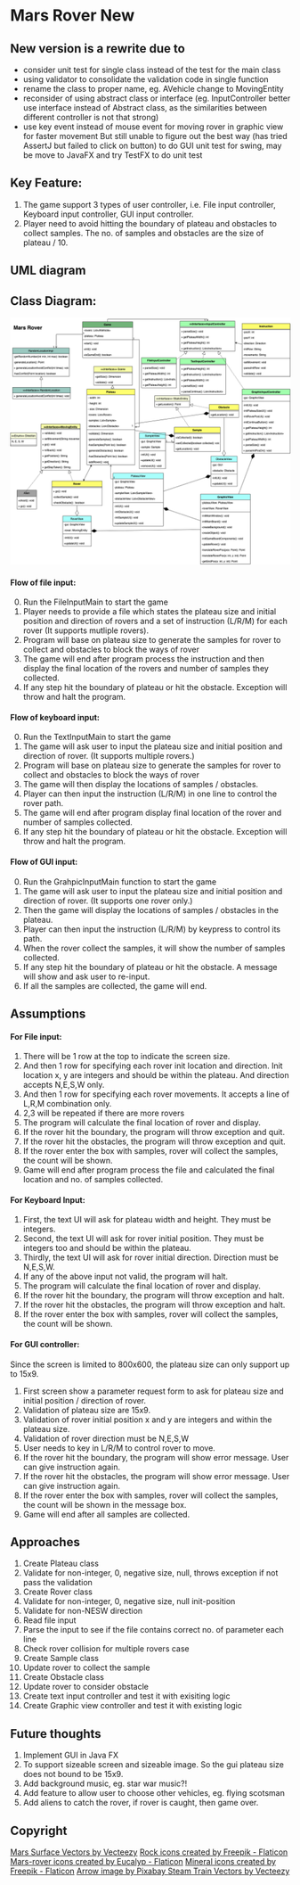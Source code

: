 # Mars Rover New
## New version is a rewrite due to
* consider unit test for single class instead of the test for the main class
* using validator to consolidate the validation code in single function
* rename the class to proper name, eg. AVehicle change to MovingEntity
* reconsider of using abstract class or interface (eg. InputController better use interface instead of Abstract class, as the similarities between different controller is not that strong)
* use key event instead of mouse event for moving rover in graphic view for faster movement
But still unable to figure out the best way (has tried AssertJ but failed to click on button) to do GUI unit test for swing, may be move to JavaFX and try TestFX to do unit test

## Key Feature:
1. The game support 3 types of user controller, i.e.
   File input controller, Keyboard input controller, GUI input controller.
2. Player need to avoid hitting the boundary of plateau and obstacles to collect samples. The no. of samples and obstacles are the size of plateau / 10.

## UML diagram
## Class Diagram:
![class diagram](mars-rover-new.drawio.png)

#### Flow of file input:
0. Run the FileInputMain to start the game
1. Player needs to provide a file which states the plateau size and initial position and direction of rovers and a set of instruction (L/R/M) for each rover (It supports mutliple rovers).
2. Program will base on plateau size to generate the samples for rover to collect and obstacles to block the ways of rover
3. The game will end after program process the instruction and then display the final location of the rovers and number of samples they collected.
4. If any step hit the boundary of plateau or hit the obstacle. Exception will throw and halt the program.

#### Flow of keyboard input:
0. Run the TextInputMain to start the game
1. The game will ask user to input the plateau size and initial position and direction of rover. (It supports multiple rovers.)
2. Program will base on plateau size to generate the samples for rover to collect and obstacles to block the ways of rover
3. The game will then display the locations of samples / obstacles.
4. Player can then input the instruction (L/R/M) in one line to control the rover path.
5. The game will end after program display final location of the rover and number of samples collected.
6. If any step hit the boundary of plateau or hit the obstacle. Exception will throw and halt the program.

#### Flow of GUI input:
0. Run the GrahpicInputMain function to start the game
1. The game will ask user to input the plateau size and initial position and direction of rover. (It supports one rover only.)
2. Then the game will display the locations of samples / obstacles in the plateau.
3. Player can then input the instruction (L/R/M) by keypress to control its path.
4. When the rover collect the samples, it will show the number of samples collected.
5. If any step hit the boundary of plateau or hit the obstacle. A message will show and ask user to re-input.
6. If all the samples are collected, the game will end.

## Assumptions
#### For File input:
1. There will be 1 row at the top to indicate the screen size.
2. And then 1 row for specifying each rover init location and direction.
   Init location x, y are integers and should be within the plateau. And direction accepts N,E,S,W only.
3. And then 1 row for specifying each rover movements. It accepts a line of L,R,M combination only.
4. 2,3 will be repeated if there are more rovers
5. The program will calculate the final location of rover and display.
6. If the rover hit the boundary, the program will throw exception and quit.
7. If the rover hit the obstacles, the program will throw exception and quit.
8. If the rover enter the box with samples, rover will collect the samples, the count will be shown.
9. Game will end after program process the file and calculated the final location and no. of samples collected.

#### For Keyboard Input:
1. First, the text UI will ask for plateau width and height. They must be integers.
2. Second, the text UI will ask for rover initial position. They must be integers too and should be within the plateau.
3. Thirdly, the text UI will ask for rover initial direction. Direction must be N,E,S,W.
4. If any of the above input not valid, the program will halt.
5. The program will calculate the final location of rover and display.
6. If the rover hit the boundary, the program will throw exception and halt.
7. If the rover hit the obstacles, the program will throw exception and halt.
8. If the rover enter the box with samples, rover will collect the samples, the count will be shown.

#### For GUI controller:
Since the screen is limited to 800x600, the plateau size can only support up to 15x9.
1. First screen show a parameter request form to ask for plateau size and initial position / direction of rover.
2. Validation of plateau size are 15x9.
3. Validation of rover initial position x and y are integers and within the plateau size.
4. Validation of rover direction must be N,E,S,W
5. User needs to key in L/R/M to control rover to move.
6. If the rover hit the boundary, the program will show error message. User can give instruction again.
7. If the rover hit the obstacles, the program will show error message. User can give instruction again.
8. If the rover enter the box with samples, rover will collect the samples, the count will be shown in the message box.
9. Game will end after all samples are collected.

## Approaches
1. Create Plateau class
2. Validate for non-integer, 0, negative size, null, throws exception if not pass the validation
3. Create Rover class
4. Validate for non-integer, 0, negative size, null init-position
5. Validate for non-NESW direction
6. Read file input
7. Parse the input to see if the file contains correct no. of parameter each line
8. Check rover collision for multiple rovers case
9. Create Sample class
10. Update rover to collect the sample
11. Create Obstacle class 
12. Update rover to consider obstacle 
13. Create text input controller and test it with exisiting logic
14. Create Graphic view controller and test it with existing logic

## Future thoughts
1. Implement GUI in Java FX
2. To support sizeable screen and sizeable image. So the gui plateau size does not bound to be 15x9.
3. Add background music, eg. star war music?!
4. Add feature to allow user to choose other vehicles, eg. flying scotsman
5. Add aliens to catch the rover, if rover is caught, then game over.

## Copyright
<a href="https://www.vecteezy.com/free-vector/mars-surface">Mars Surface Vectors by Vecteezy</a>
<a href="https://www.flaticon.com/free-icons/rock" title="rock icons">Rock icons created by Freepik - Flaticon</a>
<a href="https://www.flaticon.com/free-icons/mars-rover" title="mars-rover icons">Mars-rover icons created by Eucalyp - Flaticon</a>
<a href="https://www.flaticon.com/free-icons/mineral" title="mineral icons">Mineral icons created by Freepik - Flaticon</a>
<a href="https://pixabay.com/vectors/arrow-go-icon-icons-matt-next-1294468/">Arrow image by Pixabay </a>
<a href="https://www.vecteezy.com/free-vector/steam-train">Steam Train Vectors by Vecteezy</a>
